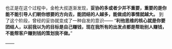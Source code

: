 也正是在这个过程中，金枪大叔逐渐发现，**妥协的多或者少并不重要，重要的是你能不能引导人们朝你想要的方向去，能团结的人越多，能做成的事情就越大。**
到了这个阶段，曾经的妥协就变成了一种自发的意识——
“**利他思维的核心就是你要团结人，以前我以为的目标是自己赚钱，现在我所有的出发点都是帮助别人赚钱，不能帮客户赚到钱的策划我不做。**”

——

